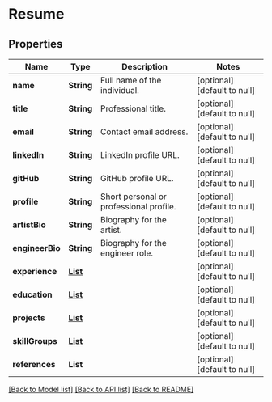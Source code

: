 # Resume
## Properties

| Name | Type | Description | Notes |
|------------ | ------------- | ------------- | -------------|
| **name** | **String** | Full name of the individual. | [optional] [default to null] |
| **title** | **String** | Professional title. | [optional] [default to null] |
| **email** | **String** | Contact email address. | [optional] [default to null] |
| **linkedIn** | **String** | LinkedIn profile URL. | [optional] [default to null] |
| **gitHub** | **String** | GitHub profile URL. | [optional] [default to null] |
| **profile** | **String** | Short personal or professional profile. | [optional] [default to null] |
| **artistBio** | **String** | Biography for the artist. | [optional] [default to null] |
| **engineerBio** | **String** | Biography for the engineer role. | [optional] [default to null] |
| **experience** | [**List**](ExperienceEntry.md) |  | [optional] [default to null] |
| **education** | [**List**](EducationEntry.md) |  | [optional] [default to null] |
| **projects** | [**List**](ProjectEntry.md) |  | [optional] [default to null] |
| **skillGroups** | [**List**](SkillCategory.md) |  | [optional] [default to null] |
| **references** | **List** |  | [optional] [default to null] |

[[Back to Model list]](../README.md#documentation-for-models) [[Back to API list]](../README.md#documentation-for-api-endpoints) [[Back to README]](../README.md)
